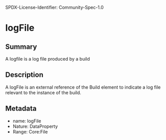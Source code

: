 SPDX-License-Identifier: Community-Spec-1.0

# logFile

## Summary

A logfile is a log file produced by a build

## Description

A logFile is an external reference of the Build element to indicate a log file relevant to the instance of the build.

## Metadata

- name: logFile
- Nature: DataProperty
- Range: Core:File

